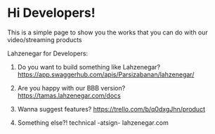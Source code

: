 # Hi Developers!

This is a simple page to show you the works that you can do with our video/streaming products

Lahzenegar for Developers:

1. Do you want to build something like Lahzenegar?
https://app.swaggerhub.com/apis/Parsizabanan/lahzenegar/

2. Are you happy with our BBB version?
https://tamas.lahzenegar.com/docs

3. Wanna suggest features?
https://trello.com/b/q0dxgJhn/product

4. Something else?!
technical -atsign- lahzenegar.com

